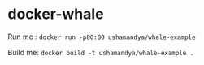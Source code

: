 # docker-whale

Run me : `docker run -p80:80 ushamandya/whale-example`

Build me: `docker build -t ushamandya/whale-example .`

